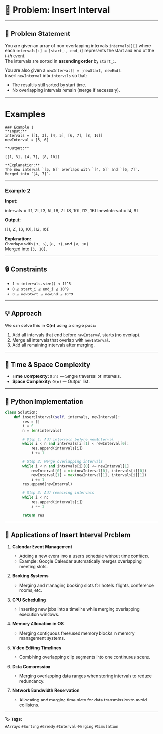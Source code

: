 # 📝 Problem: Insert Interval
---

## 📜 Problem Statement
You are given an array of non-overlapping intervals `intervals[][]` where each `intervals[i] = [start_i, end_i]` represents the start and end of the *i-th* event.  
The intervals are sorted in **ascending order** by `start_i`.

You are also given a `newInterval[] = [newStart, newEnd]`.  
Insert `newInterval` into `intervals` so that:
- The result is still sorted by start time.
- No overlapping intervals remain (merge if necessary).

---
# Examples 
```text
### Example 1
**Input:**
intervals = [[1, 3], [4, 5], [6, 7], [8, 10]]
newInterval = [5, 6]

**Output:**

[[1, 3], [4, 7], [8, 10]]

**Explanation:**  
The new interval `[5, 6]` overlaps with `[4, 5]` and `[6, 7]`.  
Merged into `[4, 7]`.
```
---

### Example 2
**Input:**

intervals = [[1, 2], [3, 5], [6, 7], [8, 10], [12, 16]]
newInterval = [4, 9]

**Output:**

[[1, 2], [3, 10], [12, 16]]

**Explanation:**  
Overlaps with `[3, 5]`, `[6, 7]`, and `[8, 10]`.  
Merged into `[3, 10]`.

---

## 🔒 Constraints
- `1 ≤ intervals.size() ≤ 10^5`
- `0 ≤ start_i ≤ end_i ≤ 10^9`
- `0 ≤ newStart ≤ newEnd ≤ 10^9`

---

## 💡 Approach
We can solve this in **O(n)** using a single pass:
1. Add all intervals that end before `newInterval` starts (no overlap).
2. Merge all intervals that overlap with `newInterval`.
3. Add all remaining intervals after merging.

---

## 🧮 Time & Space Complexity
- **Time Complexity:** `O(n)` — Single traversal of intervals.
- **Space Complexity:** `O(n)` — Output list.

---

## 🚀 Python Implementation
```python
class Solution:
    def insertInterval(self, intervals, newInterval):
        res = []
        i = 0
        n = len(intervals)

        # Step 1: Add intervals before newInterval
        while i < n and intervals[i][1] < newInterval[0]:
            res.append(intervals[i])
            i += 1

        # Step 2: Merge overlapping intervals
        while i < n and intervals[i][0] <= newInterval[1]:
            newInterval[0] = min(newInterval[0], intervals[i][0])
            newInterval[1] = max(newInterval[1], intervals[i][1])
            i += 1
        res.append(newInterval)

        # Step 3: Add remaining intervals
        while i < n:
            res.append(intervals[i])
            i += 1

        return res
```
---
## 📌 Applications of Insert Interval Problem

1. **Calendar Event Management**  
   - Adding a new event into a user’s schedule without time conflicts.
   - Example: Google Calendar automatically merges overlapping meeting slots.

2. **Booking Systems**  
   - Merging and managing booking slots for hotels, flights, conference rooms, etc.

3. **CPU Scheduling**  
   - Inserting new jobs into a timeline while merging overlapping execution windows.

4. **Memory Allocation in OS**  
   - Merging contiguous free/used memory blocks in memory management systems.

5. **Video Editing Timelines**  
   - Combining overlapping clip segments into one continuous scene.

6. **Data Compression**  
   - Merging overlapping data ranges when storing intervals to reduce redundancy.

7. **Network Bandwidth Reservation**  
   - Allocating and merging time slots for data transmission to avoid collisions.
---
**🏷️ Tags:**  
`#Arrays` `#Sorting` `#Greedy` `#Interval-Merging` `#Simulation`

